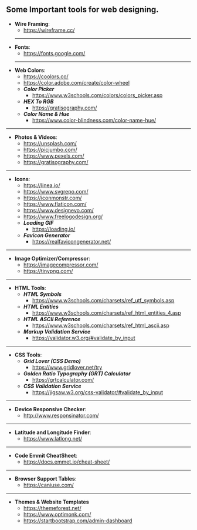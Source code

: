 ## Some Important tools for web designing.

- **Wire Framing**:
  - https://wireframe.cc/
  ---
- **Fonts**:
  - https://fonts.google.com/
  ---
- **Web Colors**:
  - https://coolors.co/
  - https://color.adobe.com/create/color-wheel
  - ***Color Picker***
    - https://www.w3schools.com/colors/colors_picker.asp
  - ***HEX To RGB***
    - https://gratisography.com/
  - ***Color Name & Hue***
    - https://www.color-blindness.com/color-name-hue/
---
- **Photos & Videos**:
  - https://unsplash.com/
  - https://picjumbo.com/
  - https://www.pexels.com/
  - https://gratisography.com/
---
- **Icons**:
  - https://linea.io/
  - https://www.svgrepo.com/
  - https://iconmonstr.com/ 
  - https://www.flaticon.com/
  - https://www.designevo.com/
  - https://www.freelogodesign.org/
  - ***Loading GIF***
    - https://loading.io/
  - ***Favicon Generator***
    - https://realfavicongenerator.net/
---  
- **Image Optimizer/Compressor**:
  - https://imagecompressor.com/
  - https://tinypng.com/  
---
- **HTML Tools**:
  - ***HTML Symbols***
    - https://www.w3schools.com/charsets/ref_utf_symbols.asp
  - ***HTML Entities***
    - https://www.w3schools.com/charsets/ref_html_entities_4.asp
  - ***HTML ASCII Reference***
    - https://www.w3schools.com/charsets/ref_html_ascii.asp
  - ***Markup Validation Service***
    - https://validator.w3.org/#validate_by_input    
---
- **CSS Tools**:
  - ***Grid Lover (CSS Demo)***
    - https://www.gridlover.net/try
  - ***Golden Ratio Typography (GRT) Calculator*** 
    - https://grtcalculator.com/
  - ***CSS Validation Service***
    - https://jigsaw.w3.org/css-validator/#validate_by_input
---
- **Device Responsive Checker**:
  - http://www.responsinator.com/
  
 ---
- **Latitude and Longitude Finder**:
  - https://www.latlong.net/
---
- **Code Emmit CheatSheet**:
  - https://docs.emmet.io/cheat-sheet/
----
- **Browser Support Tables**:
  - https://caniuse.com/
----
- **Themes & Website Templates**
  - https://themeforest.net/
  - https://www.optimonk.com/
  - https://startbootstrap.com/admin-dashboard
